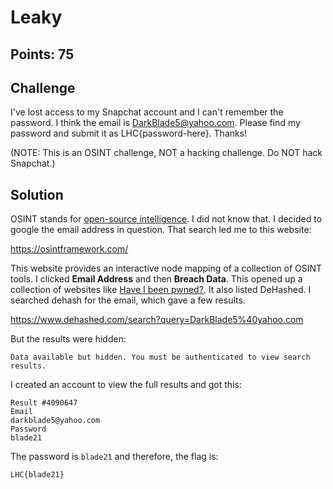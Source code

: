 # Leaky

## Points: 75

## Challenge
I've lost access to my Snapchat account and I can't remember the password. I think the email is DarkBlade5@yahoo.com. Please find my password and submit it as LHC{password-here}. Thanks!

(NOTE: This is an OSINT challenge, NOT a hacking challenge. Do NOT hack Snapchat.)

## Solution
OSINT stands for [open-source intelligence](https://en.wikipedia.org/wiki/Open-source_intelligence). I did not know that. I decided to google the email address in question. That search led me to this website:

https://osintframework.com/

This website provides an interactive node mapping of a collection of OSINT tools. I clicked **Email Address** and then **Breach Data**. This opened up a collection of websites like [Have I been pwned?](https://haveibeenpwned.com/). It also listed DeHashed. I searched dehash for the email, which gave a few results. 

https://www.dehashed.com/search?query=DarkBlade5%40yahoo.com

But the results were hidden: 

```
Data available but hidden. You must be authenticated to view search results.
```

I created an account to view the full results and got this:

```
Result #4090647
Email
darkblade5@yahoo.com
Password
blade21
```

The password is `blade21` and therefore, the flag is:
```
LHC{blade21}
```
